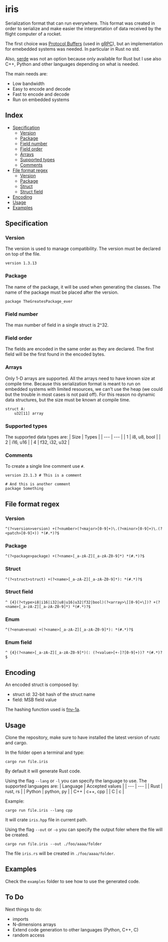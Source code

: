 # iris
Serialization format that can run everywhere.
This format was created in order to serialize and make easier the interpretation of data received by the flight computer of a rocket.

The first choice was [Protocol Buffers](https://protobuf.dev/) (used in [gRPC](https://grpc.io/)), but an implementation for emebedded systems was needed. In particular in Rust no std.

Also, [serde](https://github.com/serde-rs/serde) was not an option because only available for Rust but I use also C++, Python and other languages depending on what is needed.

The main needs are:
 - Low bandwidth
 - Easy to encode and decode
 - Fast to encode and decode
 - Run on embedded systems


## Index
 - [Specification](#specification)
   - [Version](#version)
   - [Package](#package)
   - [Field number](#field-number)
   - [Field order](#field-order)
   - [Arrays](#arrays)
   - [Supported types](#supported-types)
   - [Comments](#comments)
 - [File format regex](#file-format-regex)
   - [Version](#version-1)
   - [Package](#package-1)
   - [Struct](#struct)
   - [Struct field](#struct-field)
 - [Encoding](#encoding)
 - [Usage](#usage)
 - [Examples](#examples)

## Specification

### Version
The version is used to manage compatibility.
The version must be declared on top of the file.
```
version 1.3.13
```

### Package
The name of the package, it will be used when generating the classes.
The name of the package must be placed after the version.
```
package TheGreatesPackage_ever
```

### Field number
The max number of field in a single struct is 2^32.

### Field order
The fields are encoded in the same order as they are declared. The first field will be the first found in the encoded bytes.

### Arrays
Only 1-D arrays are supported.
All the arrays need to have known size at compile time.
Because this serialization format is meant to run on embedded systems with limited resources, we can't use the heap (we could but the trouble in most cases is not paid off). For this reason no dynamic data structures, but the size must be known at compile time.
```
struct A:
    u32[11] array
```


### Supported types
The supported data types are:
| Size | Types |
| --- | --- |
| 1 | i8, u8, bool |
| 2 | i16, u16 |
| 4 | f32, i32, u32 |


### Comments
To create a single line comment use `#`.
```
version 23.1.3 # This is a comment

# And this is another comment
package Something
```

## File format regex
### Version
```
^(?<version>version) +(?<number>(?<major>[0-9]+)\.(?<minor>[0-9]+)\.(?<patch>[0-9]+)) *(#.*)?$
```
### Package
```
^(?<package>package) +(?<name>[_a-zA-Z][_a-zA-Z0-9]*) *(#.*)?$
```
### Struct
```
^(?<struct>struct) +(?<name>[_a-zA-Z][_a-zA-Z0-9]*): *(#.*)?$
```
### Struct field
```
^ {4}(?<type>i8|i16|i32|u8|u16|u32|f32|bool)(?<array>\[[0-9]+\])? +(?<name>[_a-zA-Z][_a-zA-Z0-9]*) *(#.*)?$
```
### Enum
```
^(?<enum>enum) +(?<name>[_a-zA-Z][_a-zA-Z0-9]*): *(#.*)?$
```
### Enum field
```
^ {4}(?<name>[_a-zA-Z][_a-zA-Z0-9]*)(: (?<value>[+-]?[0-9]+))? *(#.*)?$
```


## Encoding
An encoded struct is composed by:
 - struct id: 32-bit hash of the struct name
 - field: MSB field value

The hashing function used is [fnv-1a](https://en.wikipedia.org/wiki/Fowler%E2%80%93Noll%E2%80%93Vo_hash_function#FNV-1a_hash).


## Usage
Clone the repository, make sure to have installed the latest version of rustc and cargo.

In the folder open a terminal and type:
```
cargo run file.iris
```
By default it will generate Rust code.

Using the flag `--lang` or `-l` you can specify the language to use. The supported languages are:
| Language | Accepted values |
| --- | --- |
| Rust | rust, rs |
| Python | python, py |
| C++ | c++, cpp |
| C | c |

Example:
```
cargo run file.iris --lang cpp
```
It will crate `iris.hpp` file in current path.


Using the flag `--out` or `-o` you can specify the output foler where the file will be created.
```
cargo run file.iris --out ./foo/aaaa/folder
```
The file `iris.rs` will be created in `./foo/aaaa/folder`.


## Examples
Check the `examples` folder to see how to use the generated code.

## To Do
Next things to do:
 - imports
 - N-dimensions arrays
 - Extend code generation to other languages (Python, C++, C)
 - random access